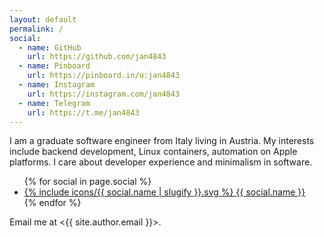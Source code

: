 ```yaml
---
layout: default
permalink: /
social:
  - name: GitHub
    url: https://github.com/jan4843
  - name: Pinboard
    url: https://pinboard.in/u:jan4843
  - name: Instagram
    url: https://instagram.com/jan4843
  - name: Telegram
    url: https://t.me/jan4843
---
```


I am a graduate software engineer from Italy living in Austria. My interests include backend development, Linux containers, automation on Apple platforms. I care about developer experience and minimalism in software.

<ul class="menu">
{% for social in page.social %}
	<li>
		<a href="{{ social.url }}">
			{% include icons/{{ social.name | slugify }}.svg %}
			<span>{{ social.name }}</span>
		</a>
	</li>
{% endfor %}
</ul>

Email me at <{{ site.author.email }}>.
